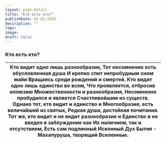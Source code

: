 ```yaml
---
layout: page-detail
title: "Кто есть кто?"
publishDate: 01-01-2025
description: ""
tags:
image:
draft: false
---
```


### Кто есть кто?

| Кто видит одно лишь разнообразие,  Тот несомненно есть обусловленная душа  И крепко спит непробудным сном майи  Вращаясь среди рождений и смертей.  Кто видит одно лишь единство во всем,  Что проявляется, отбросив иллюзию  Множественности и разнообразия,  Несомненно пробудился и является  Счастливейшим из существ.  Однако тот, кто видит и единство и  Многообразие, есть величайший из святых,  Редкая душа, достойная почитания.  Тот же, кто видит и не видит разнообразие и  Единство и не введен в заблуждение как  Их наличием, так и отсутствием,  Есть сам подлинный Исконный Дух Бытия -  Махапуруша, творящий Вселенные. |
| ------------------------------------------------------------------------------------------------------------------------------------------------------------------------------------------------------------------------------------------------------------------------------------------------------------------------------------------------------------------------------------------------------------------------------------------------------------------------------------------------------------------------------------------------------------------------------------------------------------------------------------------- |
  
  
